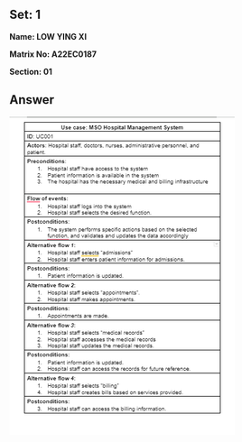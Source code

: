 ## Set: 1

**Name: LOW YING XI**

**Matrix No: A22EC0187**

**Section: 01**

## Answer

<img src="drawio/ucd.png" alt=""/></a>